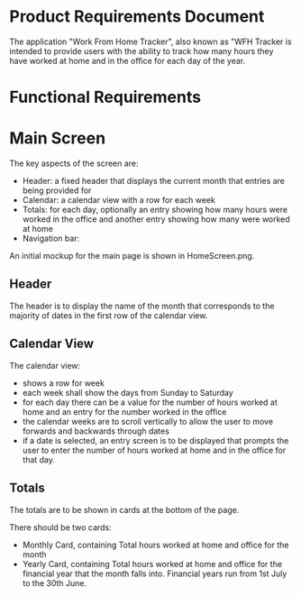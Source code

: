 # Product Requirements Document

The application "Work From Home Tracker", also known as "WFH Tracker is intended to provide users
with the ability to track how many hours they have worked at home and in the office for each day of the year.

# Functional Requirements

# Main Screen

The key aspects of the screen are:
* Header: a fixed header that displays the current month that entries are being provided for
* Calendar: a calendar view with a row for each week
* Totals: for each day, optionally an entry showing how many hours were worked in the office and another entry showing how many were worked at home
* Navigation bar: 

An initial mockup for the main page is shown in HomeScreen.png.

## Header

The header is to display the name of the month that corresponds to the majority of dates in the first row of the calendar view.

## Calendar View

The calendar view:
* shows a row for week
* each week shall show the days from Sunday to Saturday
* for each day there can be a value for the number of hours worked at home and an entry for the number worked in the office
* the calendar weeks are to scroll vertically to allow the user to move forwards and backwards through dates
* if a date is selected, an entry screen is to be displayed that prompts the user to enter the number of hours worked at home and in the office for that day.

## Totals

The totals are to be shown in cards at the bottom of the page.

There should be two cards:

* Monthly Card, containing Total hours worked at home and office for the month
* Yearly Card, containing Total hours worked at home and office for the financial year that the month falls into. Financial years
run from 1st July to the 30th June.


